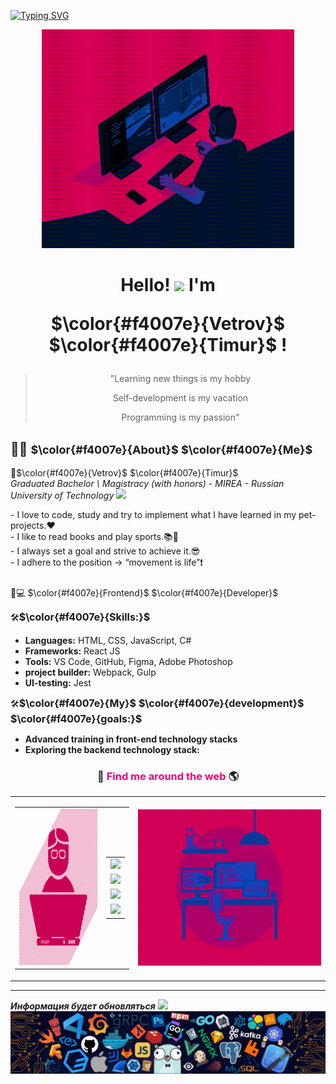 [![Typing SVG](https://readme-typing-svg.herokuapp.com?font=Fira+Code&size=24&pause=1000&color=F4007E&random=false&width=435&lines=Welcome+to+my+profile+GitHub)](https://git.io/typing-svg)

<div align="center">
  <img alt="GIF" src="./gif/codeTest.gif" width="80%" height="350" />
</div>

<h1 align="center">
  Hello! 
  <img src="https://raw.githubusercontent.com/MartinHeinz/MartinHeinz/master/wave.gif" width="30px"> 
  I'm 
  <span>
  
  $\color{#f4007e}{Vetrov}$ $\color{#f4007e}{Timur}$ 
  </span>!
</h1>




<blockquote align="center">
  <p>"Learning new things is my hobby</p>
  <p>Self-development is my vacation</p>
  <p>Programming is my passion"</p>
</blockquote>


## 🙋‍♂️ <span style='font-size: 18px'>  **$\color{#f4007e}{About}$ $\color{#f4007e}{Me}$** </span>

🚀<span>$\color{#f4007e}{Vetrov}$ $\color{#f4007e}{Timur}$</span>  
*Graduated Bachelor \ Magistracy (with honors) - MIREA - Russian University of Technology* <img src="https://emoji.slack-edge.com/T0172CCPGUW/party-blob/d7253707fa13e9ee.gif" width="30"/>
<div>
    <p style="margin: 0"> - I love to code, study and try to implement what I have learned in my pet-projects.❤️ </p>
    <p style="margin: 0"> - I like to read books and play sports.📚💪</p>
    <p style="margin: 0"> - I always set a goal and strive to achieve it.😎 </p>
    <p style="margin: 0; margin-bottom: 25px"> - I adhere to the position → “movement is life”❗ </p>
</div>

<span >👨💻 $\color{#f4007e}{Frontend}$ $\color{#f4007e}{Developer}$ </span>

🛠️<span style='font-size: 16px'>**$\color{#f4007e}{Skills:}$**</span> 


- **Languages:** HTML, CSS, JavaScript, С#
- **Frameworks:** React JS
- **Tools:** VS Code, GitHub, Figma, Adobe Photoshop
- **project builder:** Webpack, Gulp
- **UI-testing:** Jest

🛠️<span style='font-size: 16px'>**$\color{#f4007e}{My}$ $\color{#f4007e}{development}$ $\color{#f4007e}{goals:}$**</span> 

- **Advanced training in front-end technology stacks**
- **Exploring the backend technology stack:**

<h3 align="center">🔎<span style="color:#F4007E"> Find me around the web </span>🌎</h3>
<table align="center" width="100%">
  <tr>
    <td align="center">
      <table align="center" width="100%">
        <tr>
          <td align="center">
            <img width="150" height="250" src="./img/5438_-_Software_Developer-1024.webp">
          </td>
          <td align="center">
            <table align="center" width="100%">
              <tr>
                <td align="center">
                  <a href=""> <img src="#"/> </a>
                </td>
              </tr>
              <tr>
                <td align="center">
                  <a href=""> <img src="#" /> </a>
                </td>
              </tr>
              <tr>
                <td align="center">
                  <a href="https://twitter.com/"> <img src="#" /> </a>
                </td>
              </tr>
              <tr>
                <td align="center">
                  <a href="https://www.instagram.com/"> <img src="#" /> </a>
                </td>
              </tr>
            </table>
          </td>
        </tr>
      </table>
    </td>
    <td align="center">
      <img width="350" height="250" src="./gif/workspace.gif">
    </td>
  </tr>
</table>
<hr>

***Информация будет обновляться***
<img src="https://emoji.slack-edge.com/T0172CCPGUW/party-blob/d7253707fa13e9ee.gif" width="30"/>
<img src="./footer.webp">

